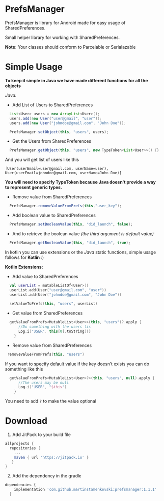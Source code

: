 # PrefsManager
PrefsManager is library for Android made for easy usage of SharedPreferences.

Small helper library for working with SharedPreferences.


**Note:**
 Your classes should conform to Parcelable or Serialazable 

# Simple Usage

**To keep it simple in Java we have made different functions for all the objects**

*Java:*

* Add List of Users to SharedPreferences
```java
  List<User> users = new ArrayList<User>();
  users.add(new User("user@gmail", "user"));
  users.add(new User("johndoe@gmail.com", "John Doe"));

  PrefsManager.setObject(this, "users", users);
```
* Get the Users from SharedPreferences
```java
  PrefsManager.getObject(this, "users", new TypeToken<List<User>>() {}.getType());
```
And you will get list of users like this 

```
[User(userEmail=user@gmail.com, userName=user), User(userEmail=johndoe@gmail.com, userName=John Doe)]
```
**You will need to specify TypeToken because Java doesn't provide a way to represent generic types.**

* Remove value from SharedPreferences
```java
  PrefsManager.removeValueFromPrefs(this,"user_key");
```

* Add boolean value to SharedPreferences
```java
  PrefsManager.setBooleanValue(this, "did_launch", false);
```
* And to retrieve the boolean value *(the third argument is default value)*
```java
  PrefsManager.getBooleanValue(this, "did_launch", true);
```

 
In kotlin you can use extensions or the *Java* static functions, simple usage follows for **Kotlin** :)

**Kotlin Extensions:**

* Add value to SharedPreferences

```kotlin
  val userList = mutableListOf<User>()
  userList.add(User("user@gmail.com", "user"))
  userList.add(User("johndoe@gmail.com", "John Doe"))
    
  setValueToPrefs(this, "users", userList)
```

* Get value from SharedPreferences

```kotlin
  getValueFromPrefs<MutableList<User>>(this, "users")?.apply {
      //Do something with the users lis
      Log.i("USER", this[0].toString())
    }
```

* Remove value from SharedPreferences

```kotlin
 removeValueFromPrefs(this, "users")
```
If you want to specify default value if the key doesn't exists you can do something like this

```kotlin
  getValueFromPrefs<MutableList<User>?>(this, "users", null).apply {
      //The users may be null
      Log.i("USER", "$this")
    }
```
You need to add ``` ? ``` to make the value optional

# Download
1. Add JitPack to your build file
```gradle
allprojects {
  repositories {
    ...
    maven { url 'https://jitpack.io' }
   }
}
```
2. Add the dependency in the gradle
```gradle
dependencies {
    implementation 'com.github.martinstamenkovski:prefsmanager:1.1.1'
  }
```
